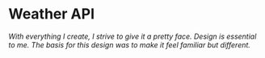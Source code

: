 # Weather API



*With everything I create, I strive to give it a pretty face. Design is essential to me. The basis for this design was to make it feel familiar but different.*

